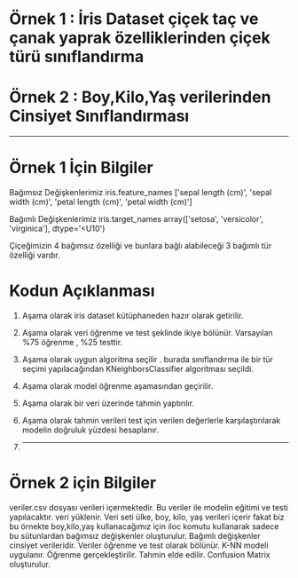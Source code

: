 # Örnek 1 : İris Dataset çiçek taç ve çanak yaprak özelliklerinden çiçek türü sınıflandırma
# Örnek 2 : Boy,Kilo,Yaş verilerinden Cinsiyet Sınıflandırması

<hr>

# Örnek 1 İçin Bilgiler

Bağımsız Değişkenlerimiz
iris.feature_names
['sepal length (cm)',
 'sepal width (cm)',
 'petal length (cm)',
 'petal width (cm)']

Bağımlı Değişkenlerimiz
 iris.target_names
array(['setosa', 'versicolor', 'virginica'], dtype='<U10')

Çiçeğimizin 4 bağımsız özelliği ve bunlara bağlı alabileceği 3 bağımlı tür özelliği vardır.

# Kodun Açıklanması 
1. Aşama olarak iris dataset kütüphaneden hazır olarak getirilir.
2. Aşama olarak veri öğrenme ve test şeklinde ikiye bölünür. Varsayılan %75 öğrenme , %25 testtir.
3. Aşama olarak uygun algoritma seçilir . burada sınıflandırma ile bir tür seçimi yapılacağından KNeighborsClassifier algoritması seçildi.
4. Aşama olarak model öğrenme aşamasından geçirilir.
5. Aşama olarak bir veri üzerinde tahmin yaptırılır.
6. Aşama olarak tahmin verileri test için verilen değerlerle karşılaştırılarak modelin doğruluk yüzdesi hesaplanır.

7. <hr>

# Örnek 2 için Bilgiler
veriler.csv dosyası verileri içermektedir. Bu veriler ile modelin eğitimi ve testi yapılacaktır.
 veri yüklenir.
 Veri seti ülke, boy, kilo, yaş verileri içerir fakat biz bu örnekte boy,kilo,yaş kullanacağımız için iloc komutu kullanarak sadece bu sütunlardan bağımsız değişkenler oluşturulur.
 Bağımlı değişkenler cinsiyet verileridir. 
 Veriler öğrenme ve test olarak bölünür.
 K-NN modeli uygulanır.
 Öğrenme gerçekleştirilir.
 Tahmin elde edilir.
 Confusion Matrix oluşturulur. 

